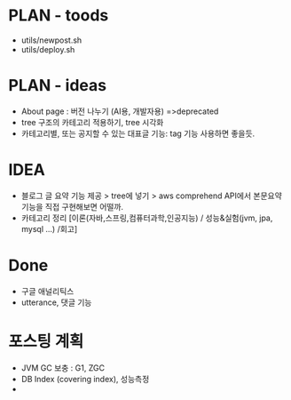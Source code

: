 # PLAN - toods 
* utils/newpost.sh
* utils/deploy.sh

# PLAN - ideas
* About page : 버전 나누기 (AI용, 개발자용) =>deprecated
* tree 구조의 카테고리 적용하기, tree 시각화
* 카테고리별, 또는 공지할 수 있는 대표글 기능: tag 기능 사용하면 좋을듯.


# IDEA
* 블로그 글 요약 기능 제공 > tree에 넣기 > aws comprehend API에서 본문요약기능을 직접 구현해보면 어떨까.
* 카테고리 정리 [이론(자바,스프링,컴퓨터과학,인공지능) / 성능&실험(jvm, jpa, mysql ...) /회고]

# Done
* 구글 애널리틱스
* utterance, 댓글 기능

# 포스팅 계획
* JVM GC 보충 : G1, ZGC
* DB Index (covering index), 성능측정
* 

